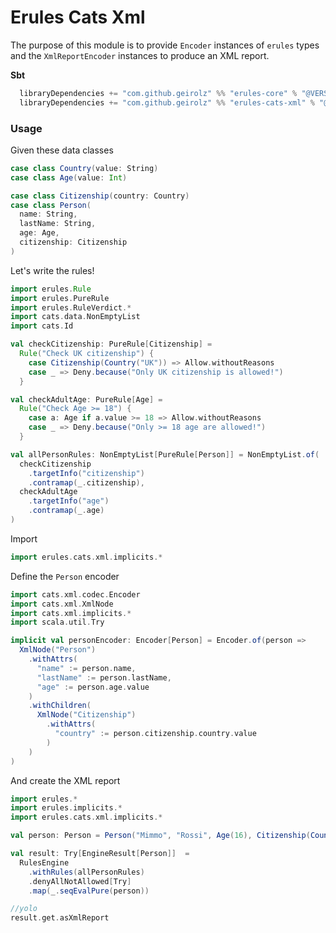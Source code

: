 # Erules Cats Xml
The purpose of this module is to provide `Encoder` instances of `erules` types
and the `XmlReportEncoder` instances to produce an XML report.

**Sbt**
```sbt
  libraryDependencies += "com.github.geirolz" %% "erules-core" % "@VERSION@"
  libraryDependencies += "com.github.geirolz" %% "erules-cats-xml" % "@VERSION@"
```

### Usage

Given these data classes
```scala mdoc:to-string
case class Country(value: String)
case class Age(value: Int)

case class Citizenship(country: Country)
case class Person(
  name: String,
  lastName: String,
  age: Age,
  citizenship: Citizenship
)
```

Let's write the rules!

```scala mdoc:to-string
import erules.Rule
import erules.PureRule
import erules.RuleVerdict.*
import cats.data.NonEmptyList
import cats.Id

val checkCitizenship: PureRule[Citizenship] =
  Rule("Check UK citizenship") {
    case Citizenship(Country("UK")) => Allow.withoutReasons
    case _ => Deny.because("Only UK citizenship is allowed!")
  }

val checkAdultAge: PureRule[Age] =
  Rule("Check Age >= 18") {
    case a: Age if a.value >= 18 => Allow.withoutReasons
    case _ => Deny.because("Only >= 18 age are allowed!")
  }

val allPersonRules: NonEmptyList[PureRule[Person]] = NonEmptyList.of(
  checkCitizenship
    .targetInfo("citizenship")
    .contramap(_.citizenship),
  checkAdultAge
    .targetInfo("age")
    .contramap(_.age)
)
```

Import
```scala mdoc:silent
import erules.cats.xml.implicits.*
```

Define the `Person` encoder
```scala mdoc:silent
import cats.xml.codec.Encoder
import cats.xml.XmlNode
import cats.xml.implicits.*
import scala.util.Try

implicit val personEncoder: Encoder[Person] = Encoder.of(person =>
  XmlNode("Person")
    .withAttrs(
      "name" := person.name,
      "lastName" := person.lastName,
      "age" := person.age.value
    )
    .withChildren(
      XmlNode("Citizenship")
        .withAttrs(
          "country" := person.citizenship.country.value
        )
    )
)
```

And create the XML report
```scala mdoc:to-string
import erules.*
import erules.implicits.*
import erules.cats.xml.implicits.*

val person: Person = Person("Mimmo", "Rossi", Age(16), Citizenship(Country("IT")))

val result: Try[EngineResult[Person]]  =
  RulesEngine
    .withRules(allPersonRules)
    .denyAllNotAllowed[Try]
    .map(_.seqEvalPure(person))

//yolo
result.get.asXmlReport
```